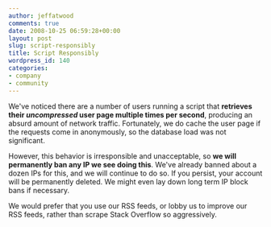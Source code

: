 ```yaml
---
author: jeffatwood
comments: true
date: 2008-10-25 06:59:28+00:00
layout: post
slug: script-responsibly
title: Script Responsibly
wordpress_id: 140
categories:
- company
- community
---
```



We've noticed there are a number of users running a script that **retrieves their _uncompressed_ user page multiple times per second**, producing an absurd amount of network traffic. Fortunately, we do cache the user page if the requests come in anonymously, so the database load was not significant.



However, this behavior is irresponsible and unacceptable, so **we will permanently ban any IP we see doing this**. We've already banned about a dozen IPs for this, and we will continue to do so. If you persist, your account will be permanently deleted. We might even lay down long term IP block bans if necessary.



We would prefer that you use our RSS feeds, or lobby us to improve our RSS feeds, rather than scrape Stack Overflow so aggressively.

